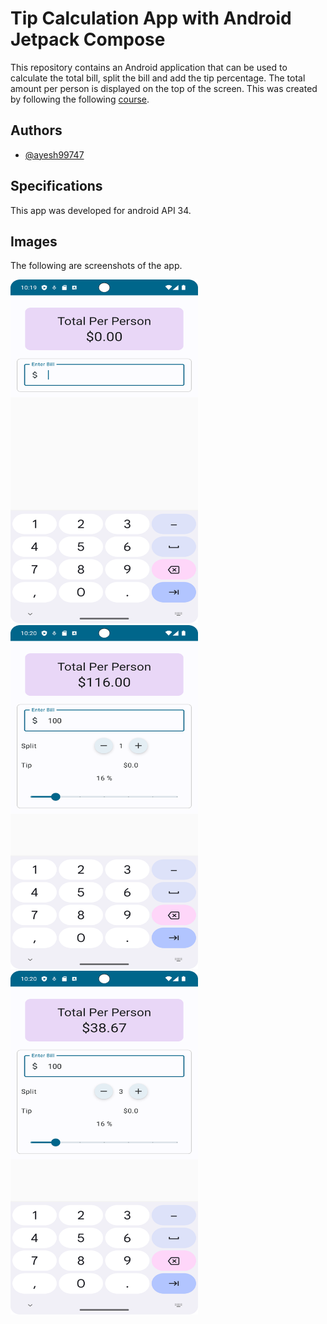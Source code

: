 # Tip Calculation App with Android Jetpack Compose

This repository contains an Android application that can be used to calculate the total bill, split the bill and add the tip percentage. The total amount per person is displayed on the top of the screen. This was created by following the following [course](https://learning.oreilly.com/videos/android-jetpack-compose/9781803237718/).

## Authors

- [@ayesh99747](https://github.com/ayesh99747)

## Specifications

This app was developed for android API 34.

## Images

The following are screenshots of the app.

<img src="/Screenshots/Picture 01.png" width="300" height="550">
<img src="/Screenshots/Picture 02.png" width="300" height="550">
<img src="/Screenshots/Picture 03.png" width="300" height="550">
